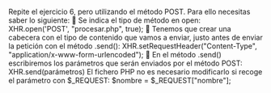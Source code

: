 Repite el ejercicio 6, pero utilizando el método POST. Para ello necesitas saber lo siguiente:
 Se indica el tipo de método en open: XHR.open('POST', "procesar.php", true);
 Tenemos que crear una cabecera con el tipo de contenido que vamos a enviar, justo antes de
enviar la petición con el método .send():
XHR.setRequestHeader("Content-Type", "application/x-www-form-urlencoded");
 En el método .send() escribiremos los parámetros que serán enviados por el método POST:
XHR.send(parámetros)
El fichero PHP no es necesario modificarlo si recoge el parámetro con $_REQUEST: $nombre = $_REQUEST["nombre"];